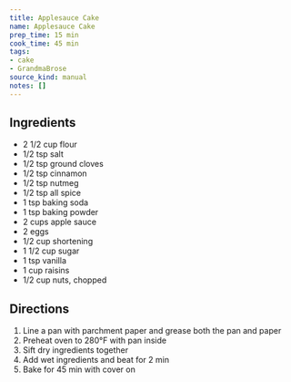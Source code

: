```yaml
---
title: Applesauce Cake
name: Applesauce Cake
prep_time: 15 min
cook_time: 45 min
tags:
- cake
- GrandmaBrose
source_kind: manual
notes: []
---
```


## Ingredients
- 2 1/2 cup flour
- 1/2 tsp salt
- 1/2 tsp ground cloves
- 1/2 tsp cinnamon
- 1/2 tsp nutmeg
- 1/2 tsp all spice
- 1 tsp baking soda
- 1 tsp baking powder
- 2 cups apple sauce
- 2 eggs
- 1/2 cup shortening
- 1 1/2 cup sugar
- 1 tsp vanilla
- 1 cup raisins
- 1/2 cup nuts, chopped


## Directions
1. Line a pan with parchment paper and grease both the pan and paper
2. Preheat oven to 280°F with pan inside
3. Sift dry ingredients together
4. Add wet ingredients and beat for 2 min
5. Bake for 45 min with cover on

